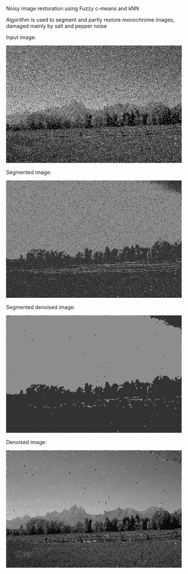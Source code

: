 Noisy image restoration using Fuzzy c-means and kNN

Algorithm is used to segment and partly restore monochrome images, damaged mainly by salt and pepper noise

Input image:

![input image](images/trainImage.jpg)

Segmented image:

![input image](images/fuzzysegmented.jpg)

Segmented denoised image:

![input image](images/fuzzysegmented_denoised.jpg)

Denoised image:

![input image](images/fuzzy_denoised.jpg)
